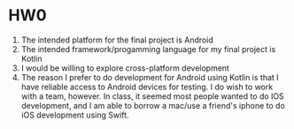 # HW0
1. The intended platform for the final project is Android
2. The intended framework/progamming language for my final project is Kotlin
3. I would be willing to explore cross-platform development
4. The reason I prefer to do development for Android using Kotlin is that I have reliable access to Android devices for testing. I do wish to work with a team, however. In class, it seemed most people wanted to do IOS development, and I am able to borrow a mac/use a friend's iphone to do iOS development using Swift.